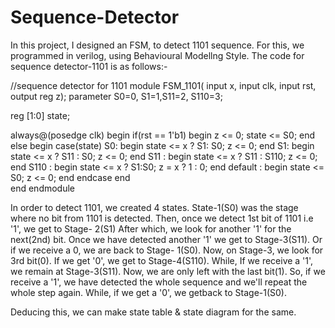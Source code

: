 # Sequence-Detector
In this project, I designed an FSM, to detect 1101 sequence. For this, we programmed in verilog, using Behavioural Modellng Style. The code for sequence detector-1101 is as follows:-

//sequence detector for 1101
module FSM_1101(
input x, 
input clk, 
input rst, 
output reg z);
parameter S0=0, S1=1,S11=2, S110=3;

reg [1:0] state;

always@(posedge clk) begin
    if(rst == 1'b1) begin
        z <= 0;
        state <= S0;
    end
    else  begin
        case(state)
        S0: begin
            state <= x ? S1: S0;
            z <= 0;
        end
        S1: begin
            state <= x ? S11 : S0;
            z <= 0;
        end
        S11 : begin
            state <= x ? S11 : S110;
            z <= 0;
        end
        S110 : begin
            state <= x ? S1:S0;
            z = x ? 1 : 0;
        end
        default : begin
            state <= S0;
            z <= 0;
        end
        endcase
    end   
end
endmodule

In order to detect 1101, we created 4 states. State-1(S0) was the stage where no bit from 1101 is detected. Then, once we detect 1st bit of 1101 i.e '1', we get to Stage-
2(S1) After which, we look for another '1' for the next(2nd) bit. Once we have detected another '1' we get to Stage-3(S11). Or if we receive a 0, we are back to Stage-
1(S0). Now, on Stage-3, we look for 3rd bit(0). If we get '0', we get to Stage-4(S110). While, If we receive a '1', we remain at Stage-3(S11). Now, we are only left with 
the last bit(1). So, if we receive a '1', we have detected the whole sequence and we'll repeat the whole step again. While, if we get a '0', we getback to Stage-1(S0).

Deducing this, we can make state table & state diagram for the same.
